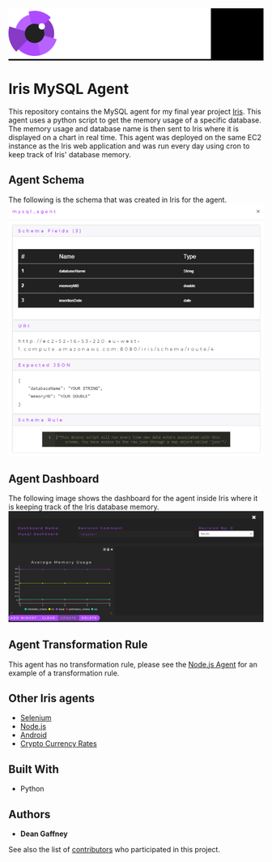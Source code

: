 <div style="background-image:url(./images/iris_jumbo_bg.png); background-color:black;">
    <div style="position: relative; left: 0; top: 0;">
        <img src="./images/iris_logo_colour.png" style="position: relative; top: 0; left: 0;"/>
    </div>
</div>

# Iris MySQL Agent

This repository contains the MySQL agent for my final year project [Iris](https://github.com/DeanGaffney/iris). This agent uses a python script to get the memory usage of a specific database. The memory usage and database name is then sent to Iris where it is displayed on a chart in real time. This agent was deployed on the same EC2 instance as the Iris web application and was run every day using cron to keep track of Iris' database memory.

## Agent Schema
The following is the schema that was created in Iris for the agent.
![Iris UI Schema](./images/iris-mysql-schema.PNG)

## Agent Dashboard
The following image shows the dashboard for the agent inside Iris where it is keeping track of the Iris database memory.
![Iris Dashboard](./images/iris-mysql-dashboard.PNG)

## Agent Transformation Rule
This agent has no transformation rule, please see the [Node.js Agent](https://github.com/DeanGaffney/iris-node) for an example of a transformation rule.

## Other Iris agents
* [Selenium](https://github.com/DeanGaffney/iris-selenium)
* [Node.js](https://github.com/DeanGaffney/iris-node)
* [Android](https://github.com/DeanGaffney/iris-android)
* [Crypto Currency Rates](https://github.com/DeanGaffney/iris-crypto-rates)

## Built With

- Python

## Authors

* **Dean Gaffney**

See also the list of [contributors](https://github.com/DeanGaffney/iris-mysql/graphs/contributors) who participated in this project.